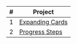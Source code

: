 | # | Project |
|---|---|
| 1 | [Expanding Cards](https://github.com/alex-schaaf/50projects/01_expandingCards)
| 2 | [Progress Steps](https://github.com/alex-schaaf/50projects/01_progressSteps)